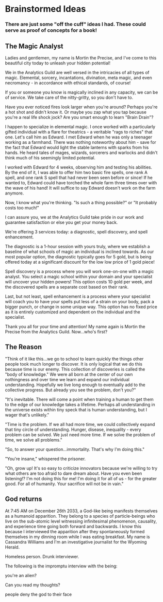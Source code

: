 # Brainstormed Ideas

### There are just some "off the cuff" ideas I had. These could serve as proof of concepts for a book!

## The Magic Analyst

Ladies and gentlemen, my name is Mortin the Precise, and I've come to this beautiful city today to unleash your hidden potential!

We in the Analytics Guild are well versed in the intricacies of all types of magic. Elemental, sorcery, incantations, divination, meta magic, and even necromancy - in accordance with ethical standards, of course!

If you or someone you know is magically inclined in any capacity, we can be of service.
We take care of the nitty-gritty, so you don't have to.

Have you ever noticed fires look larger when you're around? Perhaps you're a hot shot and didn't know it. Or maybe you zap what you tap because you're a real life shock jock? Are you smart enough to learn "Brain Drain"?

I happen to specialize in elemental magic. I once worked with a particularly gifted individual with a flare for theatrics - a veritable "rags to riches" that one. Let's call him as Edward. I met Edward when he was only a teenager working as a farmhand. There was nothing noteworthy about him - save for the fact that Edward would light the stable lanterns with sparks from his hands. He heard tales of mages, wizards, sorcerers and warlocks and didn't think much of his seemingly limited potential.

I worked with Edward for 4 weeks, observing him and testing his abilities. By the end of it, I was able to offer him two basic fire spells, one rank A spell, and one rank S spell that had never been seen before or since! If he wanted to, Edward could have torched the whole farm three times over with the wave of his hand! It will suffice to say Edward doesn't work on the farm anymore.

Now, I know what you're thinking. "Is such a thing possible?" or "It probably costs too much!"

I can assure you, we at the Analytics Guild take pride in our work and guarantee satisfaction or else you get your money back.

We're offering 3 services today: a diagnostic, spell discovery, and spell enhancement.

The diagnostic is a 1-hour session with yours truly, where we establish a baseline of what schools of magic an individual is inclined towards. As our most popular option, the diagnostic typically goes for 5 gold, but is being offered today at a significant discount for the low low price of 1 gold piece!

Spell discovery is a process where you will work one-on-one with a magic analyst. You select a magic school within your domain and your specialist will uncover your hidden powers! This option costs 10 gold per week, and the discovered spells are a separate cost based on their rank.

Last, but not least, spell enhancement is a process where your specialist will coach you to have your spells put less of a strain on your body, pack a bigger punch, or change in some unique way. This option has no fixed price as it is entirely customized and dependent on the individual and the specialist.

Thank you all for your time and attention! My name again is Mortin the Precise from the Analytics Guild. Now...who's first?

## The Reason

"Think of it like this...we go to school to learn quickly the things other people took much longer to discover. It is only logical that we do this because time is our enemy. This collection of discoveries is called the "body of knowledge." We were all born at the center of our own nothingness and over time we learn and expand our individual understanding. Hopefully we live long enough to eventually add to the collective progress. But already you see the problem, don't you?"

"It's inevitable. There will come a point when training a human to get them to the edge of our knowledge takes a lifetime. Perhaps all understanding in the universe exists within tiny speck that is human understanding, but I wager that's unlikely."

"Time is the problem. If we all had more time, we could collectively expand that tiny circle of understanding. Hunger, disease, inequality - every problem can be solved. We just need more time. If we solve the problem of time, we solve all problems."

"So, to answer your question...immortality. That's why I'm doing this."

"You're insane," whispered the prisoner.

"Oh, grow up! It's so easy to criticize innovators because we're willing to try what others are too afraid to dare dream about. Have you even been listening!? I'm not doing this for me! I'm doing it for all of us - for the greater good. For all of humanity. Your sacrifice will not be in vain."

## God returns

At 7:45 AM on December 26th 2033, a God-like being manifests themselves as a humanoid apparition. They belong to a species of particle-beings who live on the sub-atomic level witnessing infinitesimal phenomenon, causality, and experience time going both forward and backwards. I know this because I interviewed the apparition after they spontaneously formed themselves in my dinning room while I was eating breakfast. My name is Cassandra Williams and I'm an investigative journalist for the Wyoming Herald.

Homeless person. Drunk interviewer.

The following is the impromptu interview with the being:

you're an alien?

Can you read my thoughts?

people deny the god to their face
